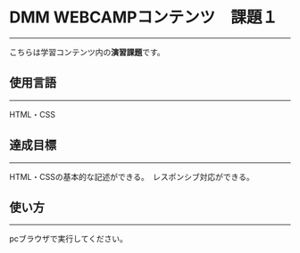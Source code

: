 # DMM WEBCAMPコンテンツ　課題１
***
こちらは学習コンテンツ内の**演習課題**です。

## 使用言語
***
HTML・CSS

## 達成目標
***
HTML・CSSの基本的な記述ができる。　レスポンシブ対応ができる。

## 使い方
***
pcブラウザで実行してください。
